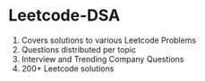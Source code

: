 # Leetcode-DSA
1. Covers solutions to various Leetcode Problems
2. Questions distributed per topic
3. Interview and Trending Company Questions
4. 200+ Leetcode solutions
